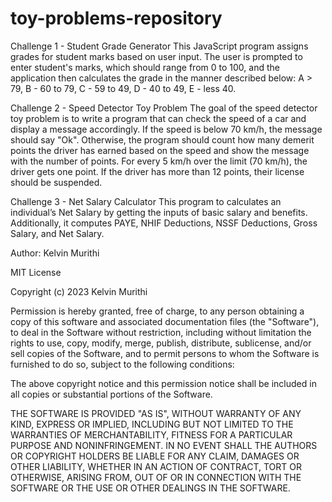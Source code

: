 # toy-problems-repository
Challenge 1 - Student Grade Generator 
This JavaScript program assigns grades for student marks based on user input. The user is prompted to enter student's marks, which should range from 0 to 100, and the application then calculates the grade in the manner described below:
A > 79, B - 60 to 79, C -  59 to 49, D - 40 to 49, E - less 40.


Challenge 2 - Speed Detector Toy Problem 
The goal of the speed detector toy problem is to write a program that can check the speed of a car and display a message accordingly. If the speed is below 70 km/h, the message should say "Ok". Otherwise, the program should count how many demerit points the driver has earned based on the speed and show the message with the number of points. For every 5 km/h over the limit (70 km/h), the driver gets one point. If the driver has more than 12 points, their license should be suspended. 


Challenge 3 - Net Salary Calculator 
This program to calculates an individual’s Net Salary by getting the inputs of basic salary and benefits. Additionally, it computes PAYE, NHIF Deductions, NSSF Deductions, Gross Salary, and Net Salary.


Author: Kelvin Murithi 

MIT License

Copyright (c) 2023 Kelvin Murithi

Permission is hereby granted, free of charge, to any person obtaining a copy of this software and associated documentation files (the "Software"), to deal in the Software without restriction, including without limitation the rights to use, copy, modify, merge, publish, distribute, sublicense, and/or sell copies of the Software, and to permit persons to whom the Software is furnished to do so, subject to the following conditions:

The above copyright notice and this permission notice shall be included in all copies or substantial portions of the Software.

THE SOFTWARE IS PROVIDED "AS IS", WITHOUT WARRANTY OF ANY KIND, EXPRESS OR IMPLIED, INCLUDING BUT NOT LIMITED TO THE WARRANTIES OF MERCHANTABILITY, FITNESS FOR A PARTICULAR PURPOSE AND NONINFRINGEMENT. IN NO EVENT SHALL THE
AUTHORS OR COPYRIGHT HOLDERS BE LIABLE FOR ANY CLAIM, DAMAGES OR OTHER LIABILITY, WHETHER IN AN ACTION OF CONTRACT, TORT OR OTHERWISE, ARISING FROM, OUT OF OR IN CONNECTION WITH THE SOFTWARE OR THE USE OR OTHER DEALINGS IN THE
SOFTWARE.
